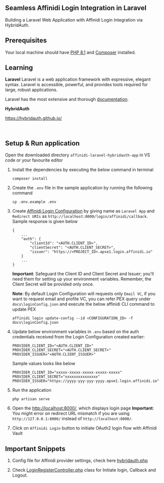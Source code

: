 ## Seamless Affinidi Login Integration in Laravel

Building a Laravel Web Application with Affinidi Login Integration via HybridAuth.

## Prerequisites
Your local machine should have [PHP 8.1](https://www.php.net/downloads) and [Composer](https://getcomposer.org/download/) installed.

## Learning 

**Laravel**
Laravel is a web application framework with expressive, elegant syntax. 
Laravel is accessible, powerful, and provides tools required for large, robust applications.

Laravel has the most extensive and thorough [documentation](https://laravel.com/docs).

**HybridAuth**

https://hybridauth.github.io/

<br>

## Setup & Run application

Open the downloaded directory `affinidi-laravel-hybridauth-app` in VS code or your favourite editor

 1. Install the dependencies by executing the below command in terminal
    ```
    composer install
    ```
 2. Create the `.env` file in the sample application by running the following command
    ```
    cp .env.example .env
    ```
 3. Create [Affinidi Login Configuration](https://docs.affinidi.com/docs/affinidi-login/login-configuration/#create-login-configuration) by giving name as `Laravel App` and `Redirect URIs` as `http://localhost:8000/login/affinidi/callback`. Sample response is given below
    ```
    {
        ...
        "auth": {
            "clientId": "<AUTH.CLIENT_ID>",
            "clientSecret": "<AUTH.CLIENT_SECRET>",
            "issuer": "https://<PROJECT_ID>.apse1.login.affinidi.io"
        }
        ...
    }
    ```
    **Important**: Safeguard the Client ID and Client Secret and Issuer; you'll need them for setting up your environment variables. Remember, the Client Secret will be provided only once.

    **Note**: By default Login Configuration will requests only `Email VC`, if you want to request email and profile VC, you can refer PEX query under `docs\loginConfig.json` and execute the below affinidi CLI command to update PEX
    ```
    affinidi login update-config --id <CONFIGURATION_ID> -f docs\loginConfig.json
    ```
 
 4. Update below environment variables in `.env` based on the auth credentials received from the Login Configuration created earlier:
    ```
    PROVIDER_CLIENT_ID="<AUTH.CLIENT_ID>"
    PROVIDER_CLIENT_SECRET="<AUTH.CLIENT_SECRET>"
    PROVIDER_ISSUER="<AUTH.CLIENT_ISSUER>"
    ```
    Sample values looks like below
    ```
    PROVIDER_CLIENT_ID="xxxxx-xxxxx-xxxxx-xxxxx-xxxxx"
    PROVIDER_CLIENT_SECRET="xxxxxxxxxxxxxxx"
    PROVIDER_ISSUER="https://yyyy-yyy-yyy-yyyy.apse1.login.affinidi.io"
    ```
5. Run the application
    ```
    php artisan serve
    ```
6. Open the [http://localhost:8000/](http://localhost:8000/), which displays login page 
    **Important**: You might error on redirect URL mismatch if you are using `http://127.0.0.1:8000/` instead of `http://localhost:8000/`. 
7. Click on `Affinidi Login` button to initiate OAuth2 login flow with Affinidi Vault



## Important Snippets

1. Config file for Affinidi provider settings, check here [hybridauth.php](config/hybridauth.php)

2. Check [LoginRegisterController.php](app/Http/Controllers/LoginRegisterController.php) class for Initiate login, Callback and Logout.